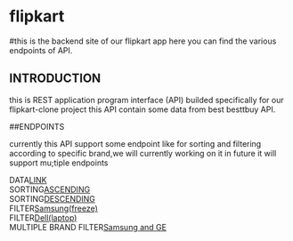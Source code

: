 # flipkart 
#this is the backend site of our flipkart app here you can find the various endpoints of API.

## INTRODUCTION
this is REST application program interface (API) builded specifically for our flipkart-clone project
this API contain some data from best besttbuy API.

##ENDPOINTS

currently this API support some endpoint like for sorting and filtering according to specific brand,we will currently working on it in future it will support mu;tiple endpoints


DATA[LINK](https://flipkart-backendserver.herokuapp.com/freeze)<br/>
SORTING[ASCENDING](https://flipkart-backendserver.herokuapp.com/freeze/sort?value=-1)<br/>
SORTING[DESCENDING](https://flipkart-backendserver.herokuapp.com/freeze/sort?value=1)<br/>
FILTER[Samsung(freeze)](https://flipkart-backendserver.herokuapp.com/freeze/brand?brand=Samsung)<br/>
FILTER[Dell(laptop)](https://flipkart-backendserver.herokuapp.com/freeze/brand?brand=Dell)<br/>
MULTIPLE BRAND FILTER[Samsung and GE](https://flipkart-backendserver.herokuapp.com/freeze/brand?brand=Samsung&brand=GE)


